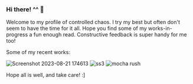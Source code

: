 ### Hi there! ^^ 👋

Welcome to my profile of controlled chaos. I try my best but often don't seem to have the time for it all. Hope you find some of my works-in-progress a fun enough read. Constructive feedback is super handy for me too!

Some of my recent works:

![Screenshot 2023-08-21 174613](https://github.com/KJEKJE/KJEKJE/assets/55700917/465fbb4a-2431-406f-ab88-a4e184b5140d)
![ss3](https://github.com/KJEKJE/KJEKJE/assets/55700917/944dac6a-f7e7-48bb-8d55-f9597f555dbe)
![mocha rush ](https://github.com/KJEKJE/KJEKJE/assets/55700917/e62fc59a-f8ae-4619-90df-14f61eb4512b)


Hope all is well, and take care! :]

<!--
**KJEKJE/KJEKJE** is a ✨ _special_ ✨ repository because its `README.md` (this file) appears on your GitHub profile.

Here are some ideas to get you started:

- 🔭 I’m currently working on ...
- 🌱 I’m currently learning ...
- 👯 I’m looking to collaborate on ...
- 🤔 I’m looking for help with ...
- 💬 Ask me about ...
- 📫 How to reach me: ...
- 😄 Pronouns: ...
- ⚡ Fun fact: ...
-->

